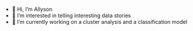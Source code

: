 - 👋 Hi, I’m Allyson
- 👀 I’m interested in telling interesting data stories
- 🌱 I’m currently working on a cluster analysis and a classification model

<!---
awwhoa/awwhoa is a ✨ special ✨ repository because its `README.md` (this file) appears on your GitHub profile.
You can click the Preview link to take a look at your changes.
--->
